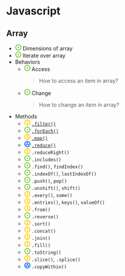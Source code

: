 # Javascript
## Array
- ![](../../-/1.png) Dimensions of array
- ![](../../-/1.png) Iterate over array
- Behaviors
    - ![](../../-/1.png) Access
        > How to access an item in array?
    - ![](../../-/1.png) Change
        > How to change an item in array?
- Methods
    - ![](../../-/2.png) [`.filter()`](js-array-filter-example.html) 
    - ![](../../-/1.png) [`.forEach()`](js-array-foreach-example.html)
    - ![](../../-/2.png) [`.map()`](js-array-map-example.html)
    - ![](../../-/3.png) [`.reduce()`](js-array-reduce-example.html)
    - ![](../../-/2.png) `.reduceRight()`
    - ![](../../-/1.png) `.includes()`
    - ![](../../-/1.png) `.find()`, `findIndex()`
    - ![](../../-/1.png) `.indexOf()`, `lastIndexOf()`
    - ![](../../-/1.png) `.push()`, `pop()`
    - ![](../../-/1.png) `.unshift()`, `shift()`
    - ![](../../-/2.png) `.every()`, `some()`
    - ![](../../-/2.png) `.entries()`, `keys()`, `valueOf()`
    - ![](../../-/2.png) `.from()`
    - ![](../../-/1.png) `.reverse()`
    - ![](../../-/2.png) `.sort()`
    - ![](../../-/2.png) `.concat()`
    - ![](../../-/2.png) `.join()`
    - ![](../../-/2.png) `.fill()`
    - ![](../../-/1.png) `.toString()`
    - ![](../../-/2.png) `.slice()`, `.splice()`
    - ![](../../-/3.png) `.copyWithin()`